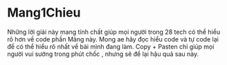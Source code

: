 # Mang1Chieu
Những lời giải này mang tính chất giúp mọi người trong 28 tech có thể hiểu rõ hơn về code phần Mảng này. Mong ae hãy đọc hiểu code và tự code lại để có thể hiểu rõ nhất về bài mình đang làm. Copy + Pasten chỉ giúp mọi người vui sướng trong phút chốc , nhưng sẽ để lại hậu quả sau này.
